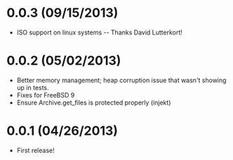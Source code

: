 # 0.0.3 (09/15/2013)
  * ISO support on linux systems -- Thanks David Lutterkort!
# 0.0.2 (05/02/2013)
  * Better memory management; heap corruption issue that wasn't showing up in tests.
  * Fixes for FreeBSD 9
  * Ensure Archive.get_files is protected properly (injekt)
# 0.0.1 (04/26/2013)
  * First release!
